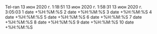 Tel-ran
13 июн 2020 г.  1:18:51
13 июн 2020 г.  1:58:31
13 июн 2020 г.  3:05:03
1
date +%H:%M:%S
2
date +%H:%M:%S
3
date +%H:%M:%S
4
date +%H:%M:%S
5
date +%H:%M:%S
6
date +%H:%M:%S
7
date +%H:%M:%S
8
date +%H:%M:%S
9
date +%H:%M:%S
10
date +%H:%M:%S
